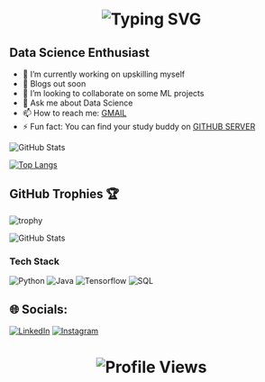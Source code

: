 <h1 align="center">
  <img src="https://readme-typing-svg.demolab.com?font=Fira+Code&pause=1000&color=F7C404&center=true&vCenter=true&width=435&lines=Hi+I+am+Tanisha%2C+let%27s+connect!" alt="Typing SVG" />
</h1>


## Data Science Enthusiast

- 🔭 I’m currently working on upskilling myself
- 🌱 Blogs out soon
- 👯 I’m looking to collaborate on some ML projects
- 💬 Ask me about Data Science
- 📫 How to reach me: [GMAIL](mailto:tanishaness22@gmail.com)
- ⚡ Fun fact: You can find your study buddy on [GITHUB SERVER](https://discord.gg/zN92t7V5)

![GitHub Stats](https://github-readme-stats.vercel.app/api?username=tanishaness&show_icons=true&theme=radical&cache_seconds=3600)

[![Top Langs](https://github-readme-stats.vercel.app/api/top-langs/?username=tanishaness&layout=compact&cache_seconds=3600)](https://github.com/anuraghazra/github-readme-stats)

## GitHub Trophies 🏆
![trophy](https://github-profile-trophy.vercel.app/?username=tanishaness&theme=onedark&cache_seconds=3600)

![GitHub Stats](https://github-readme-stats.vercel.app/api?username=tanishaness&show_icons=true&theme=radical&hide_title=true)


### Tech Stack
![Python](https://img.shields.io/badge/-Python-blue)
![Java](https://img.shields.io/badge/-Java-orange)
![Tensorflow](https://img.shields.io/badge/-Tensorflow-green)
![SQL](https://img.shields.io/badge/-SQL-red) 

## 🌐 Socials:
[![LinkedIn](https://img.shields.io/badge/LinkedIn-%230077B5.svg?logo=linkedin&logoColor=white)](https://www.linkedin.com/in/tanisha-lalwani-bb08b029a/)
[![Instagram](https://img.shields.io/badge/Instagram-%23E4405F.svg?logo=instagram&logoColor=white)](https://www.instagram.com/tannishaness)

<h1 align="center">
  <img src="https://komarev.com/ghpvc/?username=tanishaness&label=Profile+Views&color=0e75b6&style=flat" alt="Profile Views" />
</h1>
